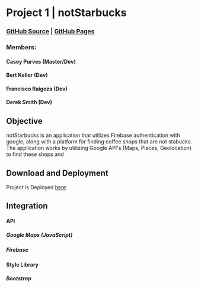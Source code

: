 # Project 1 | notStarbucks

### [GitHub Source](https://github.com/caseyjames95/Project1) | [GitHub Pages](https://caseyjames95.github.io/Project1/)

### Members:
#### Casey Purves (Master/Dev)
#### Bert Keller (Dev)
#### Francisco Raigoza (Dev)
#### Derek Smith (Dev)


## Objective

notStarbucks is an application that utilizes Firebase authentication with google, along with a platform for finding coffee shops that are not stabucks. The application works by utilizing Google API's (Maps, Places, Geolocation) to find these shops and

## Download and Deployment

Project is Deployed [here](https://caseyjames95.github.io/Project1/)



## Integration

#### API

##### Google Maps (JavaScript)

##### Firebase

#### Style Library

##### Bootstrap
